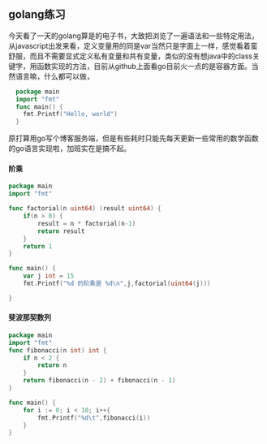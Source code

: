 ## golang练习

今天看了一天的golang算是的电子书，大致把浏览了一遍语法和一些特定用法，从javascript出发来看，定义变量用的同是var当然只是字面上一样，感觉看着蛮舒服，而且不需要显式定义私有变量和共有变量，类似的没有想java中的class关键字，用函数实现的方法，目前从github上面看go目前火一点的是容器方面。当然语言嘛，什么都可以做，
```go
  package main
  import "fmt"
  func main() {
    fmt.Printf("Hello, world")
  } 
```
原打算用go写个博客服务端，但是有些耗时只能先每天更新一些常用的数学函数的go语言实现啦，加班实在是搞不起。

#### 阶乘
```go
package main
import "fmt"

func factorial(n uint64) (result uint64) {
	if(n > 0) {
		result = n * factorial(n-1)
		return result
	}
	return 1
}

func main() {
	var j int = 15
	fmt.Printf("%d 的阶乘是 %d\n",j,factorial(uint64(j)))

}
```

#### 斐波那契数列
```go
package main
import "fmt"
func fibonacci(n int) int {
	if n < 2 {
		return n
	}
	return fibonacci(n - 2) + fibonacci(n - 1)
}

func main() {
	for i := 0; i < 10; i++{
		fmt.Printf("%d\t",fibonacci(i))
	}
}

```

